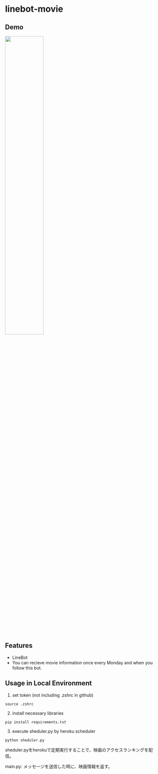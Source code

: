 # linebot-movie

## Demo
<img src="https://user-images.githubusercontent.com/58250083/134469328-aa1ab56d-0eae-41df-ad67-5e2f9c2512ec.jpg" width="50%">

## Features
* LineBot
* You can recieve movie information once every Monday and when you follow this bot.

## Usage in Local Environment
1. set token (not including .zshrc in github)
```
source .zshrc
```

2. install necessary libraries
```
pip install requirements.txt
```

3. execute sheduler.py by heroku scheduler
```
python sheduler.py
```

sheduler.pyをherokuで定期実行することで、映画のアクセスランキングを配信。

main.py: メッセージを送信した時に、映画情報を返す。